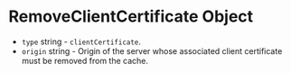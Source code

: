 # RemoveClientCertificate Object

* `type` string - `clientCertificate`.
* `origin` string - Origin of the server whose associated client certificate
  must be removed from the cache.
